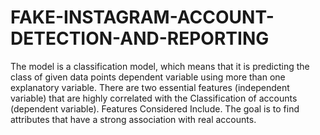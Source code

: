 # FAKE-INSTAGRAM-ACCOUNT-DETECTION-AND-REPORTING
The model is a classification model, which means that it is predicting the 
class of given data points dependent variable using more than one explanatory 
variable. There are two essential features (independent variable) that are highly 
correlated with the Classification of accounts (dependent variable). Features 
Considered Include. The goal is to find attributes that have a strong association 
with real accounts. 
